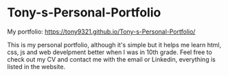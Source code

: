 # Tony-s-Personal-Portfolio
My portfolio: https://tony9321.github.io/Tony-s-Personal-Portfolio/

This is my personal portfolio, although it's simple but it helps me learn html, css, js and web develpment better when I was in 10th grade. Feel free to check out my CV and contact me with the email or Linkedin, everything is listed in the website.
